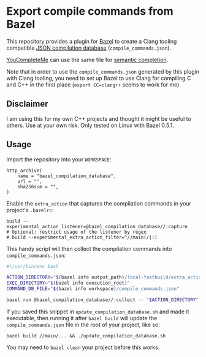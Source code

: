 # Export compile commands from Bazel

This repository provides a plugin for [Bazel](https://bazel.build) to create a Clang tooling
compatible [JSON compilation database](http://clang.llvm.org/docs/JSONCompilationDatabase.html)
(`compile_commands.json`).

[YouCompleteMe](https://github.com/valloric/YouCompleteMe) can use the same file for [semantic
completion](https://valloric.github.io/YouCompleteMe/#c-family-semantic-completion).

Note that in order to use the `compile_commands.json` generated by this plugin with Clang tooling,
you need to set up Bazel to use Clang for compiling C and C++ in the first place
(`export CC=clang++` seems to work for me).

## Disclaimer

I am using this for my own C++ projects and thought it might be useful to others. Use at your own
risk. Only tested on Linux with Bazel 0.5.1.

## Usage

Import the repository into your `WORKSPACE`:

```
http_archive(
    name = "bazel_compilation_database",
    url = "",
    sha256sum = "",
)
```

Enable the `extra_action` that captures the compilation commands in your project's `.bazelrc`:

```
build --experimental_action_listener=@bazel_compilation_database//:capture
# Optional: restrict usage of the listener by regex
# build --experimental_extra_action_filter=^//main(/|:)
```

This handy script will then collect the compilation commands into `compile_commands.json`:

```bash
#!/usr/bin/env bash

ACTION_DIRECTORY="$(bazel info output_path)/local-fastbuild/extra_actions/capture_cc_command_action"
EXEC_DIRECTORY="$(bazel info execution_root)"
COMMAND_DB_FILE="$(bazel info workspace)/compile_commands.json"

bazel run @bazel_compilation_database//:collect -- "$ACTION_DIRECTORY" "$EXEC_DIRECTORY" "$COMMAND_DB_FILE"
```

If you saved this snippet in `update_compilation_database.sh` and made it executable, then running
it after `bazel build` will update the `compile_commands.json` file in the root of your project,
like so:

```
bazel build //main/... && ./update_compilation_database.sh
```

You may need to `bazel clean` your project before this works.
